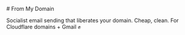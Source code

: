 # From My Domain

Socialist email sending that liberates your domain. Cheap, clean. For Cloudflare domains + Gmail ✊